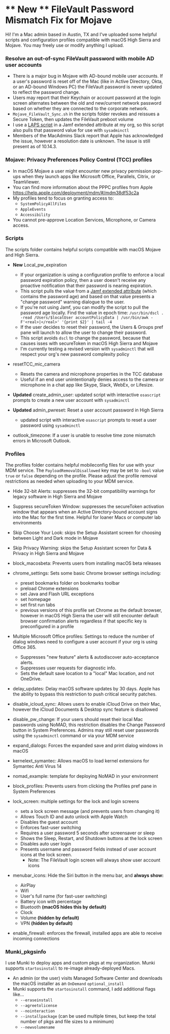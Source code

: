 # ** New ** FileVault Password Mismatch Fix for Mojave
Hi! I'm a Mac admin based in Austin, TX and I've uploaded some helpful scripts and configuration profiles compatible with macOS High Sierra and Mojave. You may freely use or modify anything I upload.

### Resolve an out-of-sync FileVault password with mobile AD user accounts
* There is a major bug in Mojave with AD-bound mobile user accounts. If a user's password is reset off of the Mac (like in Active Directory, Okta, or an AD-bound Windows PC) the FileVault password is never updated to reflect the password change.
* Users may report that their Keychain or account password at the login screen alternates between the old and new/current network password based on whether they are connected to the corporate network.
* `Mojave_FileVault_Sync.sh` in the scripts folder revokes and reissues a Secure Token, then updates the FileVault preboot volume
* I use a [LAPS script](https://github.com/ducksrfr/LAPSforMac) in a Jamf extended attribute at my org, so this script also pulls that password value for use with `sysadminctl`
* Members of the MacAdmins Slack report that Apple has acknowledged the issue, however a resolution date is unknown. The issue is still present as of 10.14.3.

### Mojave: Privacy Preferences Policy Control (TCC) profiles

* In macOS Mojave a user might encounter new privacy permission pop-ups when they launch apps like Microsoft Office, Parallels, Citrix, or TeamViewer. 
* You can find more information about the PPPC profiles from Apple <https://help.apple.com/deployment/mdm/#/mdm38df53c2a> 
* My profiles tend to focus on granting access to:
  * `SystemPolicyAllFiles`
  * `AppleEvents`
  * `Accessibility`
* You cannot pre-approve Location Services, Microphone, or Camera access.

### Scripts

The scripts folder contains helpful scripts compatible with macOS Mojave and High Sierra.

* **New** Local_pw_expiration
   * If your organization is using a configuration profile to enforce a local password expiration policy, then a user doesn't receive any proactive notification that their password is nearing expiration.
   * This script pulls the value from a [Jamf extended attribute](https://github.com/jamf/Current-User-Password-Age) (which contains the password age) and based on that value presents a "change password" warning dialogue to the user.
   * If you're not using Jamf, you can modify the script to pull the password age locally. Find the value in epoch time: `/usr/bin/dscl . -read /Users/$localUser accountPolicyData | /usr/bin/awk -F'<real>|</real>' '{print $2}' | tail -4`
   * If the user decides to reset their password, the Users & Groups pref pane will launch to allow the user to change their password.
   * This script avoids `dscl` to change the password, because that causes isses with secureToken in macOS High Sierra and Mojave
   * I'm currently testing a revised version with `sysadminctl` that will respect your org's new password complexity policy 

* resetTCC_mic_camera
  * Resets the camera and microphone properties in the TCC database
  * Useful if an end user unintentionally denies access to the camera or microphone in a chat app like Skype, Slack, WebEx, or Lifesize.

* **Updated** create_admin_user: updated script with interactive `osascript` prompts to create a new user account with `sysadminctl`

* **Updated** admin_pwreset: Reset a user account password in High Sierra
  * updated script with interactive `osascript` prompts to reset a user password using `sysadminctl`

* outlook_timezone: If a user is unable to resolve time zone mismatch errors in Microsoft Outlook.

### Profiles

The profiles folder contains helpful mobileconfig files for use with your MDM service. The `PayloadRemovalDisallowed` key may be set to `-bool` value `true` or `false` depending on the profile. Please adjust the profile removal restrictions as needed when uploading to your MDM service.

* Hide 32-bit Alerts: suppresses the 32-bit compatibility warnings for legacy software in High Sierra and Mojave

* Suppress secureToken Window: suppresses the secureToken activation window that appears when an Active Directory-bound account signs into the Mac for the first time. Helpful for loaner Macs or computer lab environments

* Skip Choose Your Look: skips the Setup Assistant screen for choosing between Light and Dark mode in Mojave

* Skip Privacy Warning: skips the Setup Assistant screen for Data & Privacy in High Sierra and Mojave

* block_macosbeta: Prevents users from installing macOS beta releases

* chrome_settings: Sets some basic Chrome browser settings including:
  * preset bookmarks folder on bookmarks toolbar
  * preload Chrome extensions
  * set Java and Flash URL exceptions
  * set homepage
  * set first run tabs
  * previous versions of this profile set Chrome as the default browser, however in macOS High Sierra the user will still encounter default browser confirmation alerts regardless if that specific key is preconfigured in a profile
  
* Multiple Microsoft Office profiles: Settings to reduce the number of dialog windows need to configure a user account if your org is using Office 365. 
  * Suppresses "new feature" alerts & autodiscover auto-acceptance alerts. 
  * Suppresses user requests for diagnostic info. 
  * Sets the default save location to a "local" Mac location, and not OneDrive.  

* delay_updates: Delay macOS software updates by 30 days. Apple has the ability to bypass this restriction to push critical security patches.

* disable_icloud_sync: Allows users to enable iCloud Drive on their Mac, however the iCloud Documents & Desktop sync feature is disallowed

* disable_pw_change: If your users should reset their local Mac passwords using NoMAD, this restriction disables the Change Password button in System Preferences. Admins may still reset user passwords using the `sysadminctl` command or via your MDM service

* expand_dialogs: Forces the expanded save and print dialog windows in macOS

* kernelext_symantec: Allows macOS to load kernel extensions for Symantec Anti Virus 14

* nomad_example: template for deploying NoMAD in your environment

* block_profiles: Prevents users from clicking the Profiles pref pane in System Preferences

* lock_screen: multiple settings for the lock and login screens
  * sets a lock screen message (and prevents users from changing it)
  * Allows Touch ID and auto unlock with Apple Watch
  * Disables the guest account
  * Enforces fast-user switching
  * Requires a user password 5 seconds after screensaver or sleep
  * Shows the Sleep, Restart, and Shutdown buttons at the lock screen
  * Disables auto user login
  * Presents username and password fields instead of user account icons at the lock screen. 
    * Note: The FileVault login screen will always show user account icons
 
 * menubar_icons: Hide the Siri button in the menu bar, and __always show:__
   * AirPlay
   * Wifi
   * User's full name (for fast-user switching)
   * Battery icon with percentage
   * Bluetooth __(macOS hides this by default)__
   * Clock
   * Volume __(hidden by default)__
   * VPN __(hidden by default)__

* enable_firewall: enforces the firewall, installed apps are able to receive incoming connections

### Munki_pkgsinfo

I use Munki to deploy apps and custom pkgs at my organization. Munki supports `startosinstall` to re-image already-deployed Macs.

* An admin (or the user) visits Managed Software Center and downloads the macOS installer as an `OnDemand` `optional_install`
* Munki supports the `startosinstall` command, I add additional flags like...
  * `--eraseinstall`
  * `--agreetolicense`
  * `--nointeraction`
  * `--installpackage` (can be used multiple times, but keep the total number of pkgs and file sizes to a minimum)
  * `--newvolumename`
